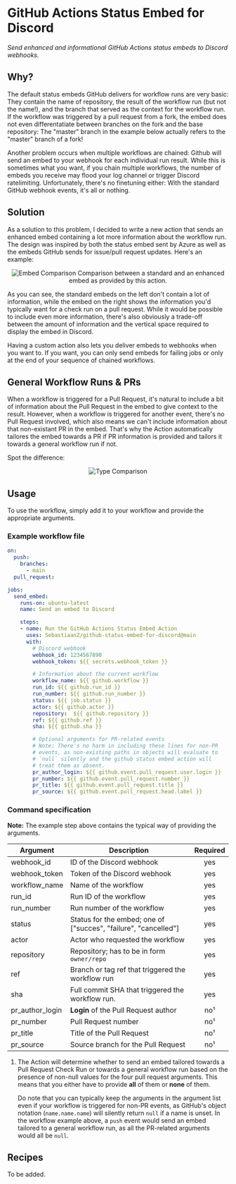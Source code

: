 # GitHub Actions Status Embed for Discord
_Send enhanced and informational GitHub Actions status embeds to Discord webhooks._

## Why?

The default status embeds GitHub delivers for workflow runs are very basic: They contain the name of repository, the result of the workflow run (but not the name!), and the branch that served as the context for the workflow run. If the workflow was triggered by a pull request from a fork, the embed does not even differentatiate between branches on the fork and the base repository: The "master" branch in the example below actually refers to the "master" branch of a fork!

Another problem occurs when multiple workflows are chained: Github will send an embed to your webhook for each individual run result. While this is sometimes what you want, if you chain multiple workflows, the number of embeds you receive may flood your log channel or trigger Discord ratelimiting. Unfortunately, there's no finetuning either: With the standard GitHub webhook events, it's all or nothing.

## Solution

As a solution to this problem, I decided to write a new action that sends an enhanced embed containing a lot more information about the workflow run. The design was inspired by both the status embed sent by Azure as well as the embeds GitHub sends for issue/pull request updates. Here's an example:

<p align="center">
  <img src="https://raw.githubusercontent.com/SebastiaanZ/github-status-embed-for-discord/main/img/embed_comparison.png" title="Embed Comparison">
  Comparison between a standard and an enhanced embed as provided by this action.
</p>

As you can see, the standard embeds on the left don't contain a lot of information, while the embed on the right shows the information you'd typically want for a check run on a pull request. While it would be possible to include even more information, there's also obviously a trade-off between the amount of information and the vertical space required to display the embed in Discord.

Having a custom action also lets you deliver embeds to webhooks when you want to. If you want, you can only send embeds for failing jobs or only at the end of your sequence of chained workflows.

## General Workflow Runs & PRs

When a workflow is triggered for a Pull Request, it's natural to include a bit of information about the Pull Request in the embed to give context to the result. However, when a workflow is triggered for another event, there's no Pull Request involved, which also means we can't include information about that non-existant PR in the embed. That's why the Action automatically tailores the embed towards a PR if PR information is provided and tailors it towards a general workflow run if not.

Spot the difference:

<p align="center">
  <img src="https://raw.githubusercontent.com/SebastiaanZ/github-status-embed-for-discord/main/img/type_comparison.png" title="Type Comparison">
</p>

## Usage

To use the workflow, simply add it to your workflow and provide the appropriate arguments.

### Example workflow file

```yaml
on:
  push:
    branches:
      - main
  pull_request:

jobs:
  send_embed:
    runs-on: ubuntu-latest
    name: Send an embed to Discord

    steps:
    - name: Run the GitHub Actions Status Embed Action
      uses: SebastiaanZ/github-status-embed-for-discord@main
      with:
        # Discord webhook
        webhook_id: 1234567890
        webhook_token: ${{ secrets.webhook_token }}

        # Information about the current workflow
        workflow_name: ${{ github.workflow }}
        run_id: ${{ github.run_id }}
        run_number: ${{ github.run_number }}
        status: ${{ job.status }}
        actor: ${{ github.actor }}
        repository:  ${{ github.repository }}
        ref: ${{ github.ref }}
        sha: ${{ github.sha }}

        # Optional arguments for PR-related events
        # Note: There's no harm in including these lines for non-PR
        # events, as non-existing paths in objects will evaluate to
        # `null` silently and the github status embed action will
        # treat them as absent.
        pr_author_login: ${{ github.event.pull_request.user.login }}
        pr_number: ${{ github.event.pull_request.number }}
        pr_title: ${{ github.event.pull_request.title }}
        pr_source: ${{ github.event.pull_request.head.label }}
```

### Command specification

**Note:** The example step above contains the typical way of providing the arguments.

| Argument | Description | Required |
| --- | --- | :---: |
| webhook_id | ID of the Discord webhook | yes |
| webhook_token | Token of the Discord webhook | yes |
| workflow_name | Name of the workflow | yes |
| run_id | Run ID of the workflow | yes |
| run_number | Run number of the workflow  | yes |
| status | Status for the embed; one of ["succes", "failure", "cancelled"] | yes |
| actor | Actor who requested the workflow | yes |
| repository | Repository; has to be in form `owner/repo` | yes |
| ref | Branch or tag ref that triggered the workflow run | yes |
| sha | Full commit SHA that triggered the workflow run. | yes |
| pr_author_login | **Login** of the Pull Request author | no¹ |
| pr_number | Pull Request number | no¹ |
| pr_title | Title of the Pull Request | no¹ |
| pr_source | Source branch for the Pull Request | no¹ |

1) The Action will determine whether to send an embed tailored towards a Pull Request Check Run or towards a general workflow run based on the presence of non-null values for the four pull request arguments. This means that you either have to provide **all** of them or **none** of them.

    Do note that you can typically keep the arguments in the argument list even if your workflow is triggered for non-PR events, as GitHub's object notation (`name.name.name`) will silently return `null` if a name is unset. In the workflow example above, a `push` event would send an embed tailored to a general workflow run, as all the PR-related arguments would all be `null`.

## Recipes

To be added.
